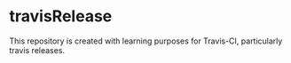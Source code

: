 # travisRelease
This repository is created with learning purposes for Travis-CI, particularly travis releases. 
